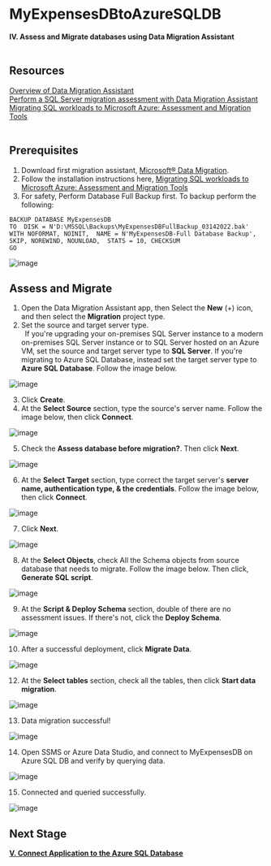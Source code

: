 # MyExpensesDBtoAzureSQLDB

**IV. Assess and Migrate databases using Data Migration Assistant**
<br/>
<br/>

**Resources**
------------------------------------------------------------------------------------------------------------------------------------

[Overview of Data Migration Assistant](https://docs.microsoft.com/en-us/sql/dma/dma-overview?view=sql-server-ver15) <br/>
[Perform a SQL Server migration assessment with Data Migration Assistant](https://docs.microsoft.com/en-us/sql/dma/dma-assesssqlonprem?view=sql-server-ver15) <br/>
[Migrating SQL workloads to Microsoft Azure: Assessment and Migration Tools](https://www.sqlshack.com/migrating-sql-workloads-to-microsoft-azure-assessment-and-migration-tools/)<br/>
<br/>

**Prerequisites**
------------------------------------------------------------------------------------------------------------------------------------

1. Download first migration assistant, [Microsoft® Data Migration](https://www.microsoft.com/en-us/download/details.aspx?id=53595).
2. Follow the installation instructions here, [Migrating SQL workloads to Microsoft Azure: Assessment and Migration Tools](https://www.sqlshack.com/migrating-sql-workloads-to-microsoft-azure-assessment-and-migration-tools/)
3. For safety, Perform Database Full Backup first. To backup perform the following:

```T-SQL
BACKUP DATABASE MyExpensesDB
TO  DISK = N'D:\MSSQL\Backups\MyExpensesDBFullBackup_03142022.bak' 
WITH NOFORMAT, NOINIT,  NAME = N'MyExpensesDB-Full Database Backup',
SKIP, NOREWIND, NOUNLOAD,  STATS = 10, CHECKSUM
GO
```

![image](https://user-images.githubusercontent.com/95063830/158097761-a8d71254-92e3-4ebb-9554-416d05a54b0a.png)
<br/>

**Assess and Migrate**
------------------------------------------------------------------------------------------------------------------------------------

1. Open the Data Migration Assistant app, then Select the **New** (+) icon, and then select the **Migration** project type.
2. Set the source and target server type. <br/>
&ensp;If you're upgrading your on-premises SQL Server instance to a modern on-premises SQL Server instance or to SQL Server hosted on an Azure VM, set the source and target server type to **SQL Server**. If you're migrating to Azure SQL Database, instead set the target server type to **Azure SQL Database**. Follow the image below.

![image](https://user-images.githubusercontent.com/95063830/158098604-83c55b51-0c4a-478a-a55d-cc349defc1ff.png)

3. Click **Create**.
4. At the **Select Source** section, type the source's server name. Follow the image below, then click **Connect**.

![image](https://user-images.githubusercontent.com/95063830/158098760-db3c50b9-14c6-41b7-8cf2-4536937c8d7e.png)

5. Check the **Assess database before migration?**. Then click **Next**.

![image](https://user-images.githubusercontent.com/95063830/158098836-452ce041-974c-40f9-a266-20060d005a75.png)

6. At the **Select Target** section, type correct the target server's **server name, authentication type, & the credentials**. Follow the image below, then click **Connect**.

![image](https://user-images.githubusercontent.com/95063830/158102016-75d934f5-61ff-4588-9156-bcb56658f7a6.png)

7. Click **Next**.

![image](https://user-images.githubusercontent.com/95063830/158102076-cc248be5-fe51-40ef-b832-4cac65c98eaa.png)

8. At the **Select Objects**, check All the Schema objects from source database that needs to migrate. Follow the image below. Then click, **Generate SQL script**. 

![image](https://user-images.githubusercontent.com/95063830/158102435-73f7c003-7032-4141-ae3b-21ae8e54c1ea.png)

9. At the **Script & Deploy Schema** section, double of there are no assessment issues. If there's not, click the **Deploy Schema**.

![image](https://user-images.githubusercontent.com/95063830/158102596-8b1537ef-55b5-4f83-861a-db95e9662339.png)

10. After a successful deployment, click **Migrate Data**.

![image](https://user-images.githubusercontent.com/95063830/158102648-77dbe9e8-8925-42b0-93eb-4b798d1aede6.png)

12. At the **Select tables** section, check all the tables, then click **Start data migration**.

![image](https://user-images.githubusercontent.com/95063830/158102722-9e5852fe-25c6-424d-945f-1be3a88edd9d.png)

13. Data migration successful!

![image](https://user-images.githubusercontent.com/95063830/158102795-c875e61a-557e-4457-b40d-7314807e2afb.png)

14. Open SSMS or Azure Data Studio, and connect to MyExpensesDB on Azure SQL DB and verify by querying data.

![image](https://user-images.githubusercontent.com/95063830/158103060-cf691c41-03c3-4d52-b037-ac516fefe399.png)

15. Connected and queried successfully.

![image](https://user-images.githubusercontent.com/95063830/158103164-63106aea-07c7-48b9-8d26-c8e8f7380a7f.png)


**Next Stage**
------------------------------------------------------------------------------------------------------------------------------------

[**V. Connect Application to the Azure SQL Database**](https://github.com/fortehub/MyExpensesDBtoAzureSQLDB/blob/6e3d2b51b00e95913625bf36d3ed04a374c850f4/V.%20Connect%20Application%20to%20the%20Azure%20SQL%20Database.md)










